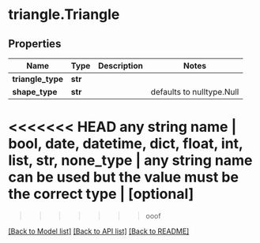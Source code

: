 # triangle.Triangle

## Properties
Name | Type | Description | Notes
------------ | ------------- | ------------- | -------------
**triangle_type** | **str** |  | 
**shape_type** | **str** |  | defaults to nulltype.Null
<<<<<<< HEAD
**any string name** | **bool, date, datetime, dict, float, int, list, str, none_type** | any string name can be used but the value must be the correct type | [optional]
=======
>>>>>>> ooof

[[Back to Model list]](../README.md#documentation-for-models) [[Back to API list]](../README.md#documentation-for-api-endpoints) [[Back to README]](../README.md)


